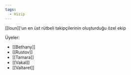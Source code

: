 ```yaml
---  
tags:  
  - Hizip  
---  
```

  
[[Ioun]]'un en üst rütbeli takipçilerinin oluşturduğu özel ekip  
  
Üyeler:  

- [[Bethany]]  
- [[Rustov]]  
- [[Tamara]]  
- [[Vakal]]  
- [[Valtaret]]